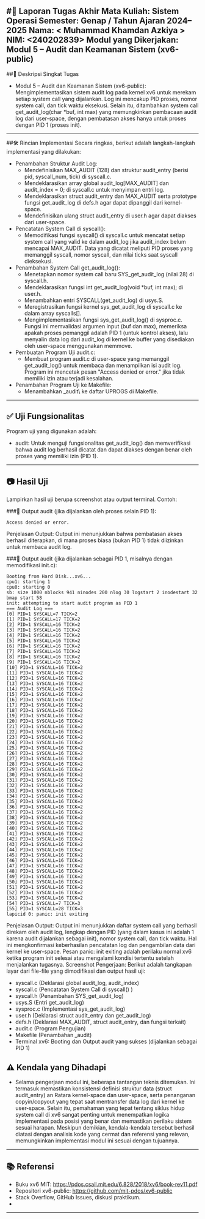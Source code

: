 #📝 Laporan Tugas Akhir
Mata Kuliah: Sistem Operasi
Semester: Genap / Tahun Ajaran 2024–2025
Nama: < Muhammad Khamdan Azkiya >
NIM: <240202839>
Modul yang Dikerjakan: Modul 5 – Audit dan Keamanan Sistem (xv6-public)
---

##📌 Deskripsi Singkat Tugas
 * Modul 5 – Audit dan Keamanan Sistem (xv6-public):
   Mengimplementasikan sistem audit log pada kernel xv6 untuk merekam setiap system call yang dijalankan. Log ini mencakup PID proses, nomor system call, dan tick waktu eksekusi. Selain itu, ditambahkan system call get_audit_log(char *buf, int max) yang memungkinkan pembacaan audit log dari user-space, dengan pembatasan akses hanya untuk proses dengan PID 1 (proses init).
---

##🛠️ Rincian Implementasi
Secara ringkas, berikut adalah langkah-langkah implementasi yang dilakukan:
 * Penambahan Struktur Audit Log:
   * Mendefinisikan MAX_AUDIT (128) dan struktur audit_entry (berisi pid, syscall_num, tick) di syscall.c.
   * Mendeklarasikan array global audit_log[MAX_AUDIT] dan audit_index = 0; di syscall.c untuk menyimpan entri log.
   * Mendeklarasikan struct audit_entry dan MAX_AUDIT serta prototype fungsi get_audit_log di defs.h agar dapat dipanggil dari kernel-space.
   * Mendefinisikan ulang struct audit_entry di user.h agar dapat diakses dari user-space.
 * Pencatatan System Call di syscall():
   * Memodifikasi fungsi syscall() di syscall.c untuk mencatat setiap system call yang valid ke dalam audit_log jika audit_index belum mencapai MAX_AUDIT. Data yang dicatat meliputi PID proses yang memanggil syscall, nomor syscall, dan nilai ticks saat syscall dieksekusi.
 * Penambahan System Call get_audit_log():
   * Menetapkan nomor system call baru SYS_get_audit_log (nilai 28) di syscall.h.
   * Mendeklarasikan fungsi int get_audit_log(void *buf, int max); di user.h.
   * Menambahkan entri SYSCALL(get_audit_log) di usys.S.
   * Meregistrasikan fungsi kernel sys_get_audit_log di syscall.c ke dalam array syscalls[].
   * Mengimplementasikan fungsi sys_get_audit_log() di sysproc.c. Fungsi ini memvalidasi argumen input (buf dan max), memeriksa apakah proses pemanggil adalah PID 1 (untuk kontrol akses), lalu menyalin data log dari audit_log di kernel ke buffer yang disediakan oleh user-space menggunakan memmove.
 * Pembuatan Program Uji audit.c:
   * Membuat program audit.c di user-space yang memanggil get_audit_log() untuk membaca dan menampilkan isi audit log. Program ini mencetak pesan "Access denied or error." jika tidak memiliki izin atau terjadi kesalahan.
 * Penambahan Program Uji ke Makefile:
   * Menambahkan _audit\ ke daftar UPROGS di Makefile.
---

## ✅ Uji Fungsionalitas
Program uji yang digunakan adalah:
 * audit: Untuk menguji fungsionalitas get_audit_log() dan memverifikasi bahwa audit log berhasil dicatat dan dapat diakses dengan benar oleh proses yang memiliki izin (PID 1).
---

## 📷 Hasil Uji

Lampirkan hasil uji berupa screenshot atau output terminal. Contoh:

###📍 Output audit (jika dijalankan oleh proses selain PID 1):

```
Access denied or error.
```

Penjelasan Output: Output ini menunjukkan bahwa pembatasan akses berhasil diterapkan, di mana proses biasa (bukan PID 1) tidak diizinkan untuk membaca audit log.


###📍 Output audit (jika dijalankan sebagai PID 1, misalnya dengan memodifikasi init.c):

```
Booting from Hard Disk...xv6...
cpu1: starting 1
cpu0: starting 0
sb: size 1000 nblocks 941 ninodes 200 nlog 30 logstart 2 inodestart 32 bmap start 58
init: attempting to start audit program as PID 1
=== Audit Log ===
[0] PID=1 SYSCALL=7 TICK=2
[1] PID=1 SYSCALL=17 TICK=2
[2] PID=1 SYSCALL=16 TICK=2
[3] PID=1 SYSCALL=16 TICK=2
[4] PID=1 SYSCALL=16 TICK=2
[5] PID=1 SYSCALL=16 TICK=2
[6] PID=1 SYSCALL=16 TICK=2
[7] PID=1 SYSCALL=16 TICK=2
[8] PID=1 SYSCALL=16 TICK=2
[9] PID=1 SYSCALL=16 TICK=2
[10] PID=1 SYSCALL=16 TICK=2
[11] PID=1 SYSCALL=16 TICK=2
[12] PID=1 SYSCALL=16 TICK=2
[13] PID=1 SYSCALL=16 TICK=2
[14] PID=1 SYSCALL=16 TICK=2
[15] PID=1 SYSCALL=16 TICK=2
[16] PID=1 SYSCALL=16 TICK=2
[17] PID=1 SYSCALL=16 TICK=2
[18] PID=1 SYSCALL=16 TICK=2
[19] PID=1 SYSCALL=16 TICK=2
[20] PID=1 SYSCALL=16 TICK=2
[21] PID=1 SYSCALL=16 TICK=2
[22] PID=1 SYSCALL=16 TICK=2
[23] PID=1 SYSCALL=16 TICK=2
[24] PID=1 SYSCALL=16 TICK=2
[25] PID=1 SYSCALL=16 TICK=2
[26] PID=1 SYSCALL=16 TICK=2
[27] PID=1 SYSCALL=16 TICK=2
[28] PID=1 SYSCALL=16 TICK=2
[29] PID=1 SYSCALL=16 TICK=2
[30] PID=1 SYSCALL=16 TICK=2
[31] PID=1 SYSCALL=16 TICK=2
[32] PID=1 SYSCALL=16 TICK=2
[33] PID=1 SYSCALL=16 TICK=2
[34] PID=1 SYSCALL=16 TICK=2
[35] PID=1 SYSCALL=16 TICK=2
[36] PID=1 SYSCALL=16 TICK=2
[37] PID=1 SYSCALL=16 TICK=2
[38] PID=1 SYSCALL=16 TICK=2
[39] PID=1 SYSCALL=16 TICK=2
[40] PID=1 SYSCALL=16 TICK=2
[41] PID=1 SYSCALL=16 TICK=2
[42] PID=1 SYSCALL=16 TICK=2
[43] PID=1 SYSCALL=16 TICK=2
[44] PID=1 SYSCALL=16 TICK=2
[45] PID=1 SYSCALL=16 TICK=2
[46] PID=1 SYSCALL=16 TICK=2
[47] PID=1 SYSCALL=16 TICK=2
[48] PID=1 SYSCALL=16 TICK=2
[49] PID=1 SYSCALL=16 TICK=2
[50] PID=1 SYSCALL=16 TICK=2
[51] PID=1 SYSCALL=16 TICK=2
[52] PID=1 SYSCALL=16 TICK=2
[53] PID=1 SYSCALL=16 TICK=2
[54] PID=1 SYSCALL=7 TICK=3
[55] PID=1 SYSCALL=28 TICK=3
lapicid 0: panic: init exiting
```
Penjelasan Output: Output ini menunjukkan daftar system call yang berhasil direkam oleh audit log, lengkap dengan PID (yang dalam kasus ini adalah 1 karena audit dijalankan sebagai init), nomor system call, dan tick waktu. Hal ini mengkonfirmasi keberhasilan pencatatan log dan pengambilan data dari kernel ke user-space. Pesan panic: init exiting adalah perilaku normal xv6 ketika program init selesai atau mengalami kondisi tertentu setelah menjalankan tugasnya.
Screenshot Pengerjaan:
Berikut adalah tangkapan layar dari file-file yang dimodifikasi dan output hasil uji:
 * syscall.c (Deklarasi global audit_log, audit_index)
 * syscall.c (Pencatatan System Call di syscall() )
 * syscall.h (Penambahan SYS_get_audit_log)
 * usys.S (Entri get_audit_log)
 * sysproc.c (Implementasi sys_get_audit_log)
 * user.h (Deklarasi struct audit_entry dan get_audit_log)
 * defs.h (Deklarasi MAX_AUDIT, struct audit_entry, dan fungsi terkait)
 * audit.c (Program Pengujian)
 * Makefile (Penambahan _audit)
 * Terminal xv6: Booting dan Output audit yang sukses (dijalankan sebagai PID 1)

## ⚠️ Kendala yang Dihadapi
 * Selama pengerjaan modul ini, beberapa tantangan teknis ditemukan. Ini termasuk memastikan konsistensi definisi struktur data (struct audit_entry) an Ratara kernel-space dan user-space, serta penanganan copyin/copyout yang tepat saat mentransfer data log dari kernel ke user-space. Selain itu, pemahaman yang tepat tentang siklus hidup system call di xv6 sangat penting untuk menempatkan logika implementasi pada posisi yang benar dan memastikan perilaku sistem sesuai harapan. Meskipun demikian, kendala-kendala tersebut berhasil diatasi dengan analisis kode yang cermat dan referensi yang relevan, memungkinkan implementasi modul ini sesuai dengan tujuannya.
---

## 📚 Referensi
 * Buku xv6 MIT: https://pdos.csail.mit.edu/6.828/2018/xv6/book-rev11.pdf
 * Repositori xv6-public: https://github.com/mit-pdos/xv6-public
 * Stack Overflow, GitHub Issues, diskusi praktikum.
 * 
---
